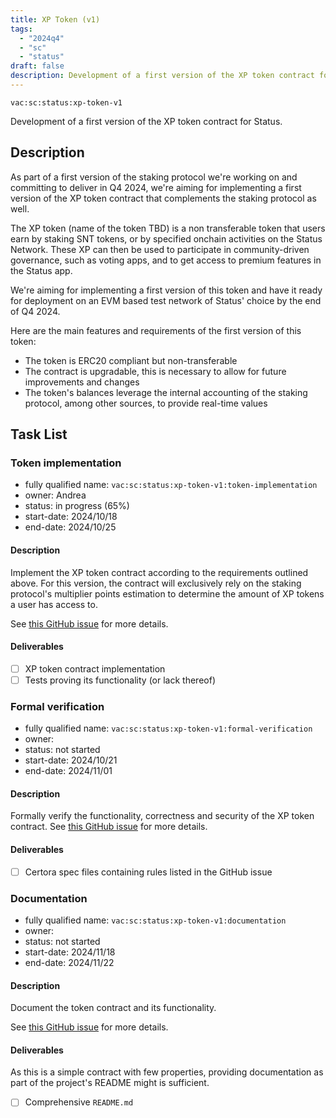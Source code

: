 ```yaml
---
title: XP Token (v1)
tags:
  - "2024q4"
  - "sc"
  - "status"
draft: false
description: Development of a first version of the XP token contract for Status.
---
```


`vac:sc:status:xp-token-v1`

Development of a first version of the XP token contract for Status.

## Description

As part of a first version of the staking protocol we're working on and committing to deliver in Q4 2024,
we're aiming for implementing a first version of the XP token contract that complements the staking protocol as well.

The XP token (name of the token TBD) is a non transferable token that users earn by staking SNT tokens,
or by specified onchain activities on the Status Network.
These XP can then be used to participate in community-driven governance,
such as voting apps, and to get access to premium features in the Status app.

We're aiming for implementing a first version of this token and have it ready for deployment on an EVM based test network of Status' choice by the end of Q4 2024.

Here are the main features and requirements of the first version of this token:

- The token is ERC20 compliant but non-transferable
- The contract is upgradable, this is necessary to allow for future improvements and changes
- The token's balances leverage the internal accounting of the staking protocol, among other sources, to provide real-time values

## Task List

### Token implementation

* fully qualified name: `vac:sc:status:xp-token-v1:token-implementation`
* owner: Andrea
* status: in progress (65%)
* start-date: 2024/10/18
* end-date: 2024/10/25

#### Description

Implement the XP token contract according to the requirements outlined above.
For this version, the contract will exclusively rely on the staking protocol's multiplier points estimation to determine the amount of XP tokens a user has access to.

See [this GitHub issue](https://github.com/vacp2p/staking-reward-streamer/issues/34) for more details.

#### Deliverables

- [ ] XP token contract implementation
- [ ] Tests proving its functionality (or lack thereof)

### Formal verification

* fully qualified name: `vac:sc:status:xp-token-v1:formal-verification`
* owner: 
* status: not started
* start-date: 2024/10/21
* end-date: 2024/11/01

#### Description

Formally verify the functionality, correctness and security of the XP token contract.
See [this GitHub issue](https://github.com/vacp2p/staking-reward-streamer/issues/35) for more details.

#### Deliverables

- [ ] Certora spec files containing rules listed in the GitHub issue

### Documentation

* fully qualified name: `vac:sc:status:xp-token-v1:documentation`
* owner:
* status: not started
* start-date: 2024/11/18
* end-date: 2024/11/22

#### Description

Document the token contract and its functionality.

See [this GitHub issue](https://github.com/vacp2p/staking-reward-streamer/issues/36) for more details.


#### Deliverables

As this is a simple contract with few properties, providing documentation as part of the project's README might is sufficient.

- [ ] Comprehensive `README.md`

